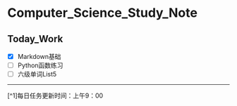 # Computer_Science_Study_Note

## Today_Work

- [x] Markdown基础
- [ ] Python函数练习
- [ ] 六级单词List5
----------------------------------
[^1]每日任务更新时间：上午9：00